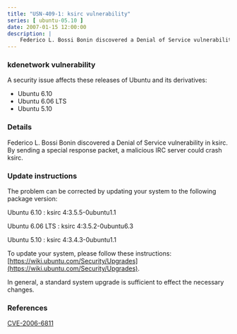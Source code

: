```yaml
---
title: "USN-409-1: ksirc vulnerability"
series: [ ubuntu-05.10 ]
date: 2007-01-15 12:00:00
description: |
    Federico L. Bossi Bonin discovered a Denial of Service vulnerability in ksirc. By sending a special response packet, a malicious IRC server could crash ksirc.
--- 
```

 
### kdenetwork vulnerability

A security issue affects these releases of Ubuntu and its derivatives:

* Ubuntu 6.10
* Ubuntu 6.06 LTS
* Ubuntu 5.10

### Details

Federico L. Bossi Bonin discovered a Denial of Service vulnerability in ksirc. By sending a special response packet, a malicious IRC server could crash ksirc.

### Update instructions

The problem can be corrected by updating your system to the following package version:

Ubuntu 6.10
 : ksirc <span>4:3.5.5-0ubuntu1.1</span>

Ubuntu 6.06 LTS
 : ksirc <span>4:3.5.2-0ubuntu6.3</span>

Ubuntu 5.10
 : ksirc <span>4:3.4.3-0ubuntu1.1</span>

To update your system, please follow these instructions: [https://wiki.ubuntu.com/Security/Upgrades](https://wiki.ubuntu.com/Security/Upgrades).

In general, a standard system upgrade is sufficient to effect the necessary changes.

### References

 [CVE-2006-6811](http://people.ubuntu.com/~ubuntu-security/cve/CVE-2006-6811)
 

